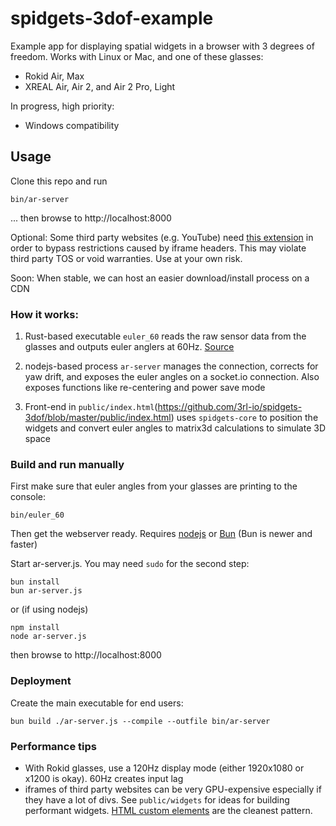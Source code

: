 # spidgets-3dof-example

Example app for displaying spatial widgets in a browser with 3 degrees of freedom. Works with Linux or Mac, and one of these glasses:

* Rokid Air, Max
* XREAL Air, Air 2, and Air 2 Pro, Light

In progress, high priority:

- Windows compatibility

## Usage

Clone this repo and run

```bin/ar-server```

... then browse to http://localhost:8000

Optional: Some third party websites (e.g. YouTube) need [this extension](https://chromewebstore.google.com/detail/ignore-x-frame-headers/gleekbfjekiniecknbkamfmkohkpodhe) in order to bypass restrictions caused by iframe headers. This may violate third party TOS or void warranties. Use at your own risk.

Soon: When stable, we can host an easier download/install process on a CDN

### How it works:

1. Rust-based executable `euler_60` reads the raw sensor data from the glasses and outputs euler anglers at 60Hz. [Source](https://github.com/3rl-io/headset-utils)

2. nodejs-based process `ar-server` manages the connection, corrects for yaw drift, and exposes the euler angles on a socket.io connection. Also exposes functions like re-centering and power save mode
3. Front-end in `public/index.html`(https://github.com/3rl-io/spidgets-3dof/blob/master/public/index.html) uses `spidgets-core` to position the widgets and convert euler angles to matrix3d calculations to simulate 3D space

### Build and run manually

First make sure that euler angles from your glasses are printing to the console:

```
bin/euler_60
```

Then get the webserver ready. Requires [nodejs](https://nodejs.org/en/download/package-manager) or [Bun](https://bun.sh/docs/installation) (Bun is newer and faster)

Start ar-server.js. You may need `sudo` for the second step:

```
bun install
bun ar-server.js
```

or (if using nodejs)

```
npm install
node ar-server.js
```

then browse to http://localhost:8000

### Deployment
Create the main executable for end users:

```
bun build ./ar-server.js --compile --outfile bin/ar-server
```

### Performance tips

- With Rokid glasses, use a 120Hz display mode (either 1920x1080 or x1200 is okay). 60Hz creates input lag
- iframes of third party websites can be very GPU-expensive especially if they have a lot of divs. See `public/widgets` for ideas for building performant widgets. [HTML custom elements](https://developer.mozilla.org/en-US/docs/Web/API/Web_components/Using_custom_elements) are the cleanest pattern.